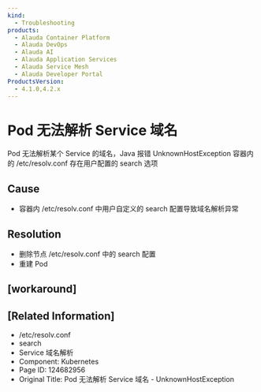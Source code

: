 ```yaml
---
kind:
  - Troubleshooting
products:
  - Alauda Container Platform
  - Alauda DevOps
  - Alauda AI
  - Alauda Application Services
  - Alauda Service Mesh
  - Alauda Developer Portal
ProductsVersion:
  - 4.1.0,4.2.x
---
```

<!-- A type of document that involves encountering a fault, diagnosing it, performing root cause analysis, and providing solutions. -->

# Pod 无法解析 Service 域名

Pod 无法解析某个 Service 的域名，Java 报错 UnknownHostException 容器内的 /etc/resolv.conf 存在用户配置的 search 选项

## Cause
- 容器内 /etc/resolv.conf 中用户自定义的 search 配置导致域名解析异常

## Resolution
- 删除节点 /etc/resolv.conf 中的 search 配置
- 重建 Pod

## [workaround]

## [Related Information]
- /etc/resolv.conf
- search
- Service 域名解析
- Component: Kubernetes
- Page ID: 124682956
- Original Title: Pod 无法解析 Service 域名 - UnknownHostException
